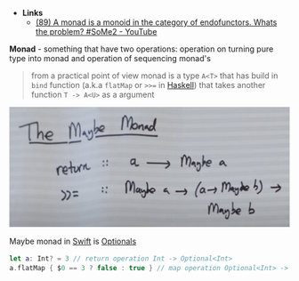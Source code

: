 - **Links**
	- [(89) A monad is a monoid in the category of endofunctors. Whats the problem? #SoMe2 - YouTube](https://stackoverflow.com/questions/44965/what-is-a-monad)

**Monad** - something that have two operations: operation on turning pure type into monad and operation of sequencing monad's

> from a practical point of view monad is a type `A<T>` that has build in  `bind` function (a.k.a `flatMap` or `>>=` in [Haskell](Haskell.md)) that takes another function `T -> A<U>` as a argument

![](Screenshot_2021-02-28_at_18.52.42.png)

Maybe monad in [Swift](../../Swift.md) is [Optionals](../../Swift/Swift%20Notes/Optionals.md) 

```swift
let a: Int? = 3 // return operation Int -> Optional<Int>
a.flatMap { $0 == 3 ? false : true } // map operation Optional<Int> -> (Int -> Bool) -> Optional<Bool>
```
